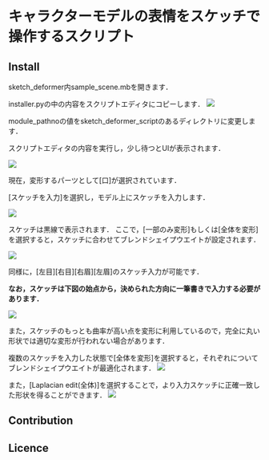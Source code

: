 キャラクターモデルの表情をスケッチで操作するスクリプト
====


## Install
sketch_deformer内sample_scene.mbを開きます．

installer.pyの中の内容をスクリプトエディタにコピーします．
![](https://i.imgur.com/bB7ec3w.png)

module_pathnoの値をsketch_deformer_scriptのあるディレクトリに変更します．

スクリプトエディタの内容を実行し，少し待つとUIが表示されます．

![](https://i.imgur.com/q9CzKZC.png)

現在，変形するパーツとして[口]が選択されています．

[スケッチを入力]を選択し，モデル上にスケッチを入力します．

![](https://i.imgur.com/Q4WHGn8.png)

スケッチは黒線で表示されます．
ここで，[一部のみ変形]もしくは[全体を変形]を選択すると，スケッチに合わせてブレンドシェイプウエイトが設定されます．

![](https://i.imgur.com/T9MNuKv.png)

同様に，[左目][右目][右眉][左眉]のスケッチ入力が可能です．

**なお，スケッチは下図の始点から，決められた方向に一筆書きで入力する必要があります．**

![](https://i.imgur.com/NCXbmYe.png)

また，スケッチのもっとも曲率が高い点を変形に利用しているので，完全に丸い形状では適切な変形が行われない場合があります．

複数のスケッチを入力した状態で[全体を変形]を選択すると，それぞれについてブレンドシェイプウエイトが最適化されます．
![](https://i.imgur.com/U8cdRTr.png)


また，[Laplacian edit(全体)]を選択することで，より入力スケッチに正確一致した形状を得ることができます．
![](https://i.imgur.com/KC40PUp.png)



## Contribution

## Licence
